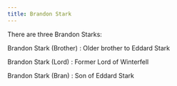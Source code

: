 ```yaml
---
title: Brandon Stark
---
```


There are three Brandon Starks:

Brandon Stark (Brother) : Older brother to Eddard Stark

Brandon Stark (Lord) : Former Lord of Winterfell

Brandon Stark (Bran) : Son of Eddard Stark


